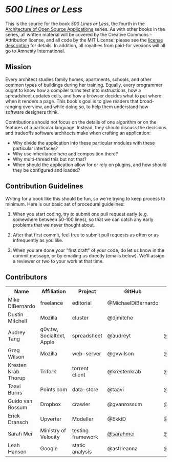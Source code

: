 *500 Lines or Less*
===================

This is the source for the book *500 Lines or Less*,
the fourth in the [Architecture of Open Source Applications](http://aosabook.org) series.
As with other books in the series,
all written material will be covered by the Creative Commons - Attribution license,
and all code by the MIT License:
please see the [license description](LICENSE.md) for details.
In addition,
all royalties from paid-for versions will all go to Amnesty International.

Mission
-------

Every architect studies family homes,
apartments,
schools,
and other common types of buildings during her training.
Equally,
every programmer ought to know how a compiler turns text into instructions,
how a spreadsheet updates cells,
and how a browser decides what to put where when it renders a page.
This book's goal is to give readers that broad-ranging overview,
and while doing so,
to help them understand how software designers think.

Contributions should not focus on the details of one algorithm
or on the features of a particular language.
Instead,
they should discuss the decisions and tradeoffs software architects make when crafting an application:

*   Why divide the application into these particular modules with these particular interfaces?
*   Why use inheritance here and composition there?
*   Why multi-thread this but not that?
*   When should the application allow for or rely on plugins,
    and how should they be configured and loaded?

Contribution Guidelines
-----------------------

Writing for a book like this should be fun, so we're trying to keep process to
minimum. Here is our basic set of procedural guidelines:

1. When you start coding, try to submit one pull request early (e.g. somewhere
   between 50-100 lines), so that we can catch any early problems that we never
   thought about.

2. After that first commit, feel free to submit pull requests as often or as
   infrequently as you like.

3. When you are done your "first draft" of your code, do let us know in the
   commit message, or by emailing us directly (emails below). We'll assign a
   reviewer or two to your work at that time.

Contributors
------------

<table>
  <tr>
    <th>Name</th>
    <th>Affiliation</th>
    <th>Project</th>
    <th>GitHub</th>
    <th>Twitter</th>
    <th>Email (if you choose)</th>
  </tr>
  <tr>
    <td>Mike DiBernardo</td>
    <td>freelance</td>
    <td>editorial</td>
    <td>@MichaelDiBernardo</td>
    <td></td>
    <td>mikedebo@gmail.com</td>
  </tr>
  <tr>
    <td>Dustin Mitchell</td>
    <td>Mozilla</td>
    <td>cluster</td>
    <td>@djmitche</td>
    <td>&nbsp;</td>
    <td>dustin@mozila.com</td>
  </tr>
  <tr>
    <td>Audrey Tang</td>
    <td>g0v.tw, Socialtext, Apple</td>
    <td>spreadsheet</td>
    <td>@audreyt</td>
    <td>@audreyt</td>
    <td>audreyt@audreyt.org</td>
  </tr>
  <tr>
    <td>Greg Wilson</td>
    <td>Mozilla</td>
    <td>web-server</td>
    <td>@gvwilson</td>
    <td>@gvwilson</td>
    <td>gvwilson@third-bit.com</td>
  </tr>
  <tr>
    <td>Kresten Krab Thorup</td>
    <td>Trifork</td>
    <td>torrent client</td>
    <td>@krestenkrab</td>
    <td>@drkrab</td>
    <td>krab@trifork.com</td>
  </tr>
  <tr>
    <td>Taavi Burns</td>
    <td>Points.com</td>
    <td>data-store</td>
    <td>@taavi</td>
    <td>@jaaaarel</td>
    <td>taavi.burns@gmail.com</td>
  </tr>
  <tr>
    <td>Guido van Rossum</td>
    <td>Dropbox</td>
    <td>crawler</td>
    <td>@gvanrossum</td>
    <td>@gvanrossum</td>
    <td>guido@python.org</td>
  </tr>
  <tr>
    <td>Erick Dransch</td>
    <td>Upverter</td>
    <td>Modeller</td>
    <td>@EkkiD</td>
    <td>@ErickDransch</td>
    <td>erick.dransch@upverter.com</td>
  </tr>
  <tr>
    <td>Sarah Mei</td>
    <td>Ministry of Velocity</td>
    <td>testing framework</td>
    <td><a href='http://github.com/sarahmei'>@sarahmei</a></td>
    <td><a href='http://twitter.com/sarahmei'>@sarahmei</a></td>
    <td></td>
  </tr>
  <tr>
    <td>Leah Hanson</td>
    <td>Google</td>
    <td>static analysis</td>
    <td>@astrieanna</td>
    <td>@astrieanna</td>
    <td>leah.a.hanson@gmail.com</td>
  </tr>
</table>
